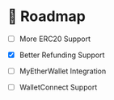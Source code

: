 # 🌉 Roadmap

* [ ] More ERC20 Support
* [x] Better Refunding Support
* [ ] MyEtherWallet Integration
* [ ] WalletConnect Support

